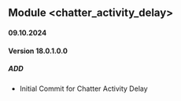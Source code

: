 ## Module <chatter_activity_delay>

#### 09.10.2024
#### Version 18.0.1.0.0
##### ADD
- Initial Commit for Chatter Activity Delay
